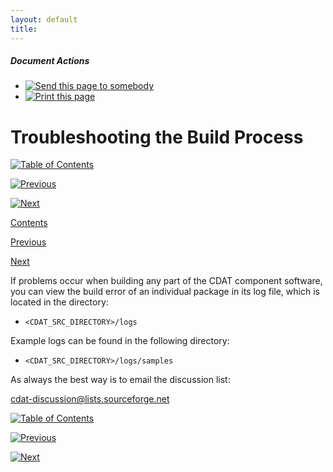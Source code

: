 ```yaml
---
layout: default
title: 
---
```



#####  Document Actions

  * [ ![Send this page to somebody](media/mail_icon.gif) ](/cdat/download/installation-guide/troubleshooting/sendto_form)
  * [ ![Print this page](media/print_icon.gif) ](/this.print\(\))

#  Troubleshooting the Build Process

[ ![Table of Contents](media/arrow-up) ](/)

[ ![Previous](media/arrow-left) ](/expert-build-instructions)

[ ![Next](media/arrow-right) ](/testing-software)

[ Contents ](/)

[ Previous ](/expert-build-instructions)

[ Next ](/install-environment)

If problems occur when building any part of the CDAT component software, you
can view the build error of an individual package in its log file, which is
located in the directory:

  * ` <CDAT_SRC_DIRECTORY>/logs `

Example logs can be found in the following directory:

  * ` <CDAT_SRC_DIRECTORY>/logs/samples `

As always the best way is to email the discussion list:

cdat-discussion@lists.sourceforge.net

[ ![Table of Contents](media/arrow-up) ](/)

[ ![Previous](media/arrow-left) ](/expert-build-instructions)

[ ![Next](media/arrow-right) ](/testing-software)
